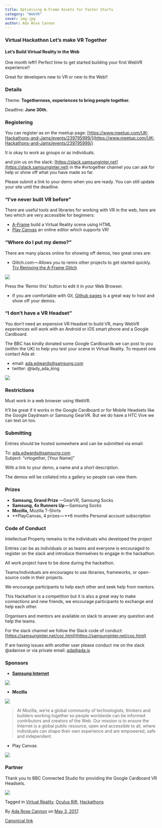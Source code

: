 ```yaml
---
title: Optimising A-Frame Assets for Faster Starts
category: "WebVR"
cover: img.jpg
author: Ada Rose Cannon
---
```


### Virtual Hackathon Let’s make VR Together

#### Let’s Build Virtual Reality in the Web

One month left!! Perfect time to get started building your first WebVR experience!!

Great for developers new to VR or new to the Web!!

### Details

Theme: **Togetherness, experiences to bring people together.**

Deadline: **June 30th.**

### Registering

You can register as on the meetup page: [https://www.meetup.com/UK-Hackathons-and-Jams/events/239795999/](https://www.meetup.com/UK-Hackathons-and-Jams/events/239795999/)

It is okay to work as groups or as individuals.

and join us on the slack: [https://slack.samsunginter.net](https://slack.samsunginter.net) in the #vrtogether channel you can ask for help or show off what you have made so far.

Please submit a link to your demo when you are ready. You can still update your site until the deadline.

### “I’ve never built VR before”

There are useful tools and libraries for working with VR in the web, here are two which are very accessible for beginners:

*   [A-Frame](https://aframe.io) build a Virtual Reality scene using HTML
*   [Play Canvas](https://playcanvas.com/) an online editor which supports VR!

### “Where do I put my demo?”

There are many places online for showing off demos, two great ones are:

*   Glitch.com — Allows you to remix other projects to get started quickly. [Try Remixing the A-Frame Glitch](https://glitch.com/edit/#!/aframe?path=index.html:1:0)

![](https://cdn-images-1.medium.com/max/800/1*9au5LvzITK13Mio1jAB2EQ.png)

Press the ‘Remix this’ button to edit it in your Web Browser.

*   If you are comfortable with Git, [Github pages](https://pages.github.com/) is a great way to host and show off your demos.

### “I don’t have a VR Headset”

You don’t need an expensive VR Headset to build VR, many WebVR experiences will work with an Android or iOS smart phone and a Google Cardboard.

The BBC has kindly donated some Google Cardboards we can post to you (within the UK) to help you test your scene in Virtual Reality. To request one contact Ada at:

*   email: ada.edwards@samsung.com
*   twitter: @lady\_ada\_king

![](https://cdn-images-1.medium.com/max/800/0*5WJaJa_1uSw7AUYn.)

### Restrictions

Must work in a web browser using WebVR.

It’ll be great if it works in the Google Cardboard or for Mobile Headsets like the Google Daydream or Samsung GearVR. But we do have a HTC Vive we can test on too.

### Submitting

Entries should be hosted somewhere and can be submitted via email:

To: ada.edwards@samsung.com  
Subject: “vrtogether, \[Your Name\]”

With a link to your demo, a name and a short description.

The demos will be collated into a gallery so people can view them.

### Prizes

*   **Samsung, Grand Prize** —GearVR, Samsung Socks
*   **Samsung, 4x Runners Up** — Samsung Socks
*   **Mozilla,** Mozilla T-Shirts
*   **PlayCanvas, 4 prizes — **6 months Personal account subscription

### Code of Conduct

Intellectual Property remains to the individuals who developed the project

Entries can be as individuals or as teams and everyone is encouraged to register on the slack and introduce themselves to engage in the hackathon.

All work project have to be done during the hackathon.

Teams/individuals are encourages to use libraries, frameworks, or open-source code in their projects.

We encourage participants to help each other and seek help from mentors.

This Hackathon is a competition but it is also a great way to make connections and new friends, we encourage participants to exchange and help each other.

Organisers and mentors are available on slack to answer any question and help the teams.

For the slack channel we follow the Slack code of conduct: [https://samsunginter.net/coc.html](https://samsunginter.net/coc.html)

If are having issues with another user please conduct me on the slack @adarose or via private email: ada@ada.is

### Sponsors

*   [**Samsung Internet**](https://twitter.com/samsunginternet)

![](https://cdn-images-1.medium.com/max/800/0*sXXk0qBF1LzmEUKx.)

*   **Mozilla**

![](https://cdn-images-1.medium.com/max/800/1*Llwr_JsflWRRqz192uXalg.png)

> At Mozilla, we’re a global community of technologists, thinkers and builders working together so people worldwide can be informed contributors and creators of the Web. Our mission is to ensure the Internet is a global public resource, open and accessible to all, where individuals can shape their own experience and are empowered, safe and independent.

*   Play Canvas

![](https://cdn-images-1.medium.com/max/800/1*7TKz8WKN7YhVMwL4nhq4Jg.png)

### Partner

Thank you to BBC Connected Studio for providing the Google Cardboard VR Headsets.

![](https://cdn-images-1.medium.com/max/800/1*HXfhaMIcvW2MuAg49jX4dg.png)

Tagged in [Virtual Reality](https://medium.com/tag/virtual-reality), [Oculus Rift](https://medium.com/tag/oculus-rift), [Hackathons](https://medium.com/tag/hackathons)

By [Ada Rose Cannon](https://medium.com/@Lady_Ada_King) on [May 3, 2017](https://medium.com/p/53f629552764).

[Canonical link](https://medium.com/@Lady_Ada_King/virtual-hackathon-lets-make-vr-together-53f629552764)
